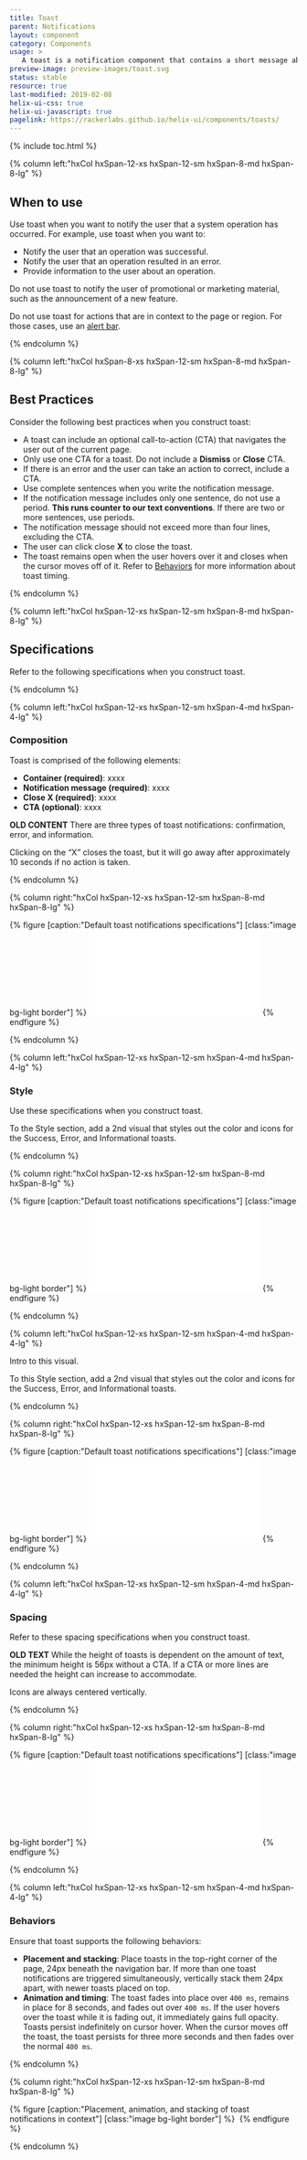```yaml
---
title: Toast
parent: Notifications
layout: component
category: Components
usage: >
   A toast is a notification component that contains a short message about the status of a user action. Toasts appears on the screen for a few seconds and then disappears on its own.
preview-image: preview-images/toast.svg
status: stable
resource: true
last-modified: 2019-02-08
helix-ui-css: true
helix-ui-javascript: true
pagelink: https://rackerlabs.github.io/helix-ui/components/toasts/
---
```


{% include toc.html %}

<section class="static-section" markdown="1">

<div class="hxRow" markdown="1">

{% column left:"hxCol hxSpan-12-xs hxSpan-12-sm hxSpan-8-md hxSpan-8-lg" %}

## When to use

Use toast when you want to notify the user that a system operation has occurred. For example, use toast when you want to:

- Notify the user that an operation was successful.
- Notify the user that an operation resulted in an error.
- Provide information to the user about an operation.

Do not use toast to notify the user of promotional or marketing material, such as the announcement of a new feature.

Do not use toast for actions that are in context to the page or region. For those cases, use an [alert bar]({{site.baseurl}}/components/alert-bar.html).

{% endcolumn %}

</div>

</section>

<section class="static-section" markdown="1">

<div class="hxRow" markdown="1">

{% column left:"hxCol hxSpan-8-xs hxSpan-12-sm hxSpan-8-md hxSpan-8-lg" %}

## Best Practices

Consider the following best practices when you construct toast:

- A toast can include an optional call-to-action (CTA) that navigates the user out of the current page.
- Only use one CTA for a toast. Do not include a **Dismiss** or **Close** CTA.
- If there is an error and the user can take an action to correct, include a CTA.
- Use complete sentences when you write the notification message.
- If the notification message includes only one sentence, do not use a period. **This runs counter to our text conventions**. If there are two or more sentences, use periods.
- The notification message should not exceed more than four lines, excluding the CTA.
- The user can click close **X** to close the toast.
- The toast remains open when the user hovers over it and closes when the cursor moves off of it. Refer to [Behaviors]({{page.url}}#behaviors) for more information about toast timing.

{% endcolumn %}

</div>

</section>

<section class="static-section" markdown="1">

<div class="hxRow" markdown="1">

{% column left:"hxCol hxSpan-12-xs hxSpan-12-sm hxSpan-8-md hxSpan-8-lg" %}

## Specifications

Refer to the following specifications when you construct toast.

{% endcolumn %}

</div>

</section>

<section class="static-section" markdown="1">

<div class="hxRow" markdown="1">

{% column left:"hxCol hxSpan-12-xs hxSpan-12-sm hxSpan-4-md hxSpan-4-lg" %}

### Composition

Toast is comprised of the following elements:

- **Container (required)**: xxxx
- **Notification message (required)**: xxxx
- **Close X (required)**: xxxx
- **CTA (optional)**: xxxx

**OLD CONTENT**
There are three types of toast notifications: confirmation, error, and information.

Clicking on the “X” closes the toast, but it will go away after approximately 10 seconds if no action is taken.

{% endcolumn %}

{% column right:"hxCol hxSpan-12-xs hxSpan-12-sm hxSpan-8-md hxSpan-8-lg" %}

{% figure [caption:"Default toast notifications specifications"] [class:"image bg-light border"] %}
<embed src="{{site.baseurl}}/assets/images/components/notifications/toasts/toast-specifications.svg"/>
{% endfigure %}

{% endcolumn %}

</div>

</section>

<section class="static-section" markdown="1">

<div class="hxRow" markdown="1">

{% column left:"hxCol hxSpan-12-xs hxSpan-12-sm hxSpan-4-md hxSpan-4-lg" %}

### Style

Use these specifications when you construct toast.

To the Style section, add a 2nd visual that styles out the color and icons for the Success, Error, and Informational toasts.

{% endcolumn %}

{% column right:"hxCol hxSpan-12-xs hxSpan-12-sm hxSpan-8-md hxSpan-8-lg" %}

{% figure [caption:"Default toast notifications specifications"] [class:"image bg-light border"] %}
<embed src="{{site.baseurl}}/assets/images/components/notifications/toasts/toast-specifications.svg"/>
{% endfigure %}

{% endcolumn %}

</div>

</section>

<section class="static-section" markdown="1">

<div class="hxRow" markdown="1">

{% column left:"hxCol hxSpan-12-xs hxSpan-12-sm hxSpan-4-md hxSpan-4-lg" %}

Intro to this visual.

To this Style section, add a 2nd visual that styles out the color and icons for the Success, Error, and Informational toasts.

{% endcolumn %}

{% column right:"hxCol hxSpan-12-xs hxSpan-12-sm hxSpan-8-md hxSpan-8-lg" %}

{% figure [caption:"Default toast notifications specifications"] [class:"image bg-light border"] %}
<embed src="{{site.baseurl}}/assets/images/components/notifications/toasts/toast-wo-cta.svg"/>
{% endfigure %}

{% endcolumn %}

</div>

</section>



<section class="static-section" markdown="1">

<div class="hxRow" markdown="1">

{% column left:"hxCol hxSpan-12-xs hxSpan-12-sm hxSpan-4-md hxSpan-4-lg" %}

### Spacing

Refer to these spacing specifications when you construct toast.

**OLD TEXT**
While the height of toasts is dependent on the amount of text, the minimum height is 56px without a CTA. If a CTA or more lines are needed the height can increase to accommodate.

Icons are always centered vertically.

{% endcolumn %}

{% column right:"hxCol hxSpan-12-xs hxSpan-12-sm hxSpan-8-md hxSpan-8-lg" %}

{% figure [caption:"Default toast notifications specifications"] [class:"image bg-light border"] %}
<embed src="{{site.baseurl}}/assets/images/components/notifications/toasts/toast-specifications.svg"/>
{% endfigure %}

{% endcolumn %}

</div>

</section>

<section class="static-section" markdown="1">

<div class="hxRow" markdown="1">

{% column left:"hxCol hxSpan-12-xs hxSpan-12-sm hxSpan-4-md hxSpan-4-lg" %}

### Behaviors

Ensure that toast supports the following behaviors:

 - **Placement and stacking**: Place toasts in the top-right corner of the page, 24px beneath the navigation bar. If more than one toast notifications are triggered simultaneously, vertically stack them 24px apart, with newer toasts placed on top.
 - **Animation and timing**: The toast fades into place over `400 ms`, remains in place for 8 seconds, and fades out over `400 ms`. If the user hovers over the toast while it is fading out, it immediately gains full opacity. Toasts persist indefinitely on cursor hover. When the cursor moves off the toast, the toast persists for three more seconds and then fades over the normal `400 ms`.

{% endcolumn %}

{% column right:"hxCol hxSpan-12-xs hxSpan-12-sm hxSpan-8-md hxSpan-8-lg" %}

{% figure [caption:"Placement, animation, and stacking of toast notifications in context"] [class:"image bg-light border"] %}
<embed src="{{site.baseurl}}/assets/images/components/notifications/toasts/toast-behaviors.png"/>
{% endfigure %}

{% endcolumn %}

</div>

</section>
